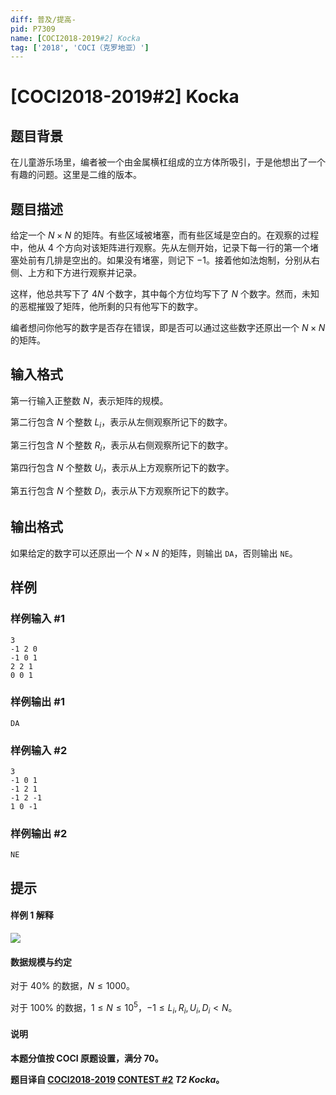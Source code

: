 ```yaml
---
diff: 普及/提高-
pid: P7309
name: [COCI2018-2019#2] Kocka
tag: ['2018', 'COCI（克罗地亚）']
---
```

# [COCI2018-2019#2] Kocka
## 题目背景

在儿童游乐场里，编者被一个由金属横杠组成的立方体所吸引，于是他想出了一个有趣的问题。这里是二维的版本。
## 题目描述

给定一个 $N \times N$ 的矩阵。有些区域被堵塞，而有些区域是空白的。在观察的过程中，他从 $4$ 个方向对该矩阵进行观察。先从左侧开始，记录下每一行的第一个堵塞处前有几排是空出的。如果没有堵塞，则记下 $-1$。接着他如法炮制，分别从右侧、上方和下方进行观察并记录。

这样，他总共写下了 $4N$ 个数字，其中每个方位均写下了 $N$ 个数字。然而，未知的恶棍摧毁了矩阵，他所剩的只有他写下的数字。

编者想问你他写的数字是否存在错误，即是否可以通过这些数字还原出一个 $N \times N$ 的矩阵。
## 输入格式

第一行输入正整数 $N$，表示矩阵的规模。

第二行包含 $N$ 个整数 $L_i$，表示从左侧观察所记下的数字。

第三行包含 $N$ 个整数 $R_i$，表示从右侧观察所记下的数字。

第四行包含 $N$ 个整数 $U_i$，表示从上方观察所记下的数字。

第五行包含 $N$ 个整数 $D_i$，表示从下方观察所记下的数字。
## 输出格式

如果给定的数字可以还原出一个 $N \times N$ 的矩阵，则输出 `DA`，否则输出 `NE`。
## 样例

### 样例输入 #1
```
3
-1 2 0
-1 0 1
2 2 1
0 0 1
```
### 样例输出 #1
```
DA
```
### 样例输入 #2
```
3
-1 0 1
-1 2 1
-1 2 -1
1 0 -1
```
### 样例输出 #2
```
NE
```
## 提示

#### 样例 1 解释

![](https://cdn.luogu.com.cn/upload/image_hosting/50ve94cy.png)

#### 数据规模与约定

对于 $40\%$ 的数据，$N \le 1000$。

对于 $100\%$ 的数据，$1 \le N \le 10^5$，$-1 \le L_i,R_i,U_i,D_i \lt N$。

#### 说明

**本题分值按 COCI 原题设置，满分 $70$。**

**题目译自 [COCI2018-2019](https://hsin.hr/coci/archive/2018_2019/) [CONTEST #2](https://hsin.hr/coci/archive/2018_2019/contest2_tasks.pdf)  _T2 Kocka_。**
